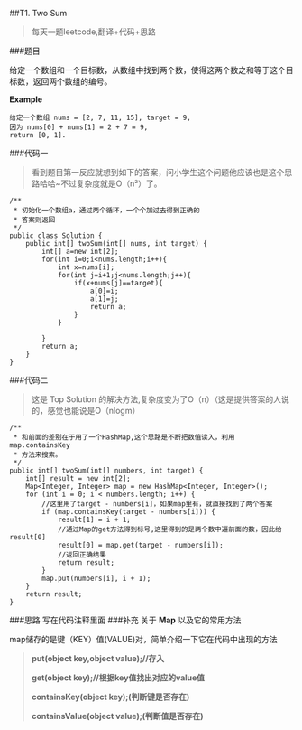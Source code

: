 ##T1. Two Sum
> 每天一题leetcode,翻译+代码+思路

###题目

给定一个数组和一个目标数，从数组中找到两个数，使得这两个数之和等于这个目标数，返回两个数组的编号。

**Example**

```
给定一个数组 nums = [2, 7, 11, 15], target = 9,
因为 nums[0] + nums[1] = 2 + 7 = 9,
return [0, 1].
```


###代码一

>看到题目第一反应就想到如下的答案，问小学生这个问题他应该也是这个思路哈哈~不过复杂度就是O（n²）了。

```
/**
 * 初始化一个数组a，通过两个循环，一个个加过去得到正确的
 * 答案则返回
 */
public class Solution {
    public int[] twoSum(int[] nums, int target) {
        int[] a=new int[2];
        for(int i=0;i<nums.length;i++){
            int x=nums[i];
            for(int j=i+1;j<nums.length;j++){
                if(x+nums[j]==target){
                    a[0]=i;
                    a[1]=j;
                    return a;
                }
            }
            
        }
        return a;
    }
}
```


###代码二

>这是 Top Solution 的解决方法,复杂度变为了O（n）（这是提供答案的人说的，感觉也能说是O（nlogm）

```
/**
 * 和前面的差别在于用了一个HashMap,这个思路是不断把数值读入，利用map.containsKey
 * 方法来搜索。
 */
public int[] twoSum(int[] numbers, int target) {
    int[] result = new int[2];
    Map<Integer, Integer> map = new HashMap<Integer, Integer>();
    for (int i = 0; i < numbers.length; i++) {
        //这里用了target - numbers[i]，如果map里有，就直接找到了两个答案
        if (map.containsKey(target - numbers[i])) {
            result[1] = i + 1;
            //通过Map的get方法得到标号,这里得到的是两个数中遍前面的数，因此给result[0]
            result[0] = map.get(target - numbers[i]);
            //返回正确结果
            return result;
        }
        map.put(numbers[i], i + 1);
    }
    return result;
}
```

###思路
写在代码注释里面
###补充
关于 **Map** 以及它的常用方法

map储存的是键（KEY）值(VALUE)对，简单介绍一下它在代码中出现的方法

>**put(object key,object value);//存入**
>
>**get(object key);//根据key值找出对应的value值**
>
>**containsKey(object key);(判断键是否存在)**
>
>**containsValue(object value);(判断值是否存在)**